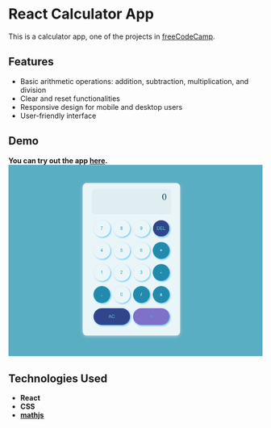 # React Calculator App

This is a calculator app, one of the projects in [freeCodeCamp](https://www.freecodecamp.org/learn/front-end-development-libraries/front-end-development-libraries-projects/build-a-javascript-calculator).

## Features

- Basic arithmetic operations: addition, subtraction, multiplication, and division
- Clear and reset functionalities
- Responsive design for mobile and desktop users
- User-friendly interface

## Demo

**You can try out the app [here](https://fcc-react-js-calculator-app.vercel.app/).**
![calculator](src/assets/calculator-demo-image.png)

## Technologies Used

- **React**
- **CSS**
- **[mathjs](https://www.npmjs.com/package/mathjs)**
